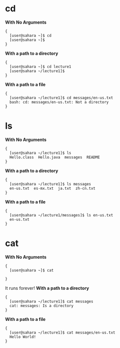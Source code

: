# cd
**With No Arguments**
```
{
  [user@sahara ~]$ cd
  [user@sahara ~]$ 
}
```
**With a path to a directory**
```
{
  [user@sahara ~]$ cd lecture1
  [user@sahara ~/lecture1]$ 
}
```
**With a path to a file**
```
{
  [user@sahara ~/lecture1]$ cd messages/en-us.txt
  bash: cd: messages/en-us.txt: Not a directory
}
```
# ls
**With No Arguments**
```
{
  [user@sahara ~/lecture1]$ ls
  Hello.class  Hello.java  messages  README
}
```
**With a path to a directory**
```
{
  [user@sahara ~/lecture1]$ ls messages
  en-us.txt  es-mx.txt  ja.txt  zh-cn.txt
}
```
**With a path to a file**
```
{
  [user@sahara ~/lecture1/messages]$ ls en-us.txt
  en-us.txt
}
```
# cat
**With No Arguments**
```
{
  [user@sahara ~]$ cat

}
```
It runs forever!
**With a path to a directory**
```
{
  [user@sahara ~/lecture1]$ cat messages
  cat: messages: Is a directory
}
```
**With a path to a file**
```
{
  [user@sahara ~/lecture1]$ cat messages/en-us.txt
  Hello World!
}
```
